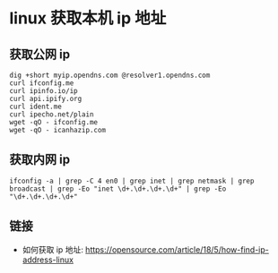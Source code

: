 # linux 获取本机 ip 地址

[//]: <> (linux, ip, dig, curl)

## 获取公网 ip

```shell
dig +short myip.opendns.com @resolver1.opendns.com
curl ifconfig.me
curl ipinfo.io/ip
curl api.ipify.org
curl ident.me
curl ipecho.net/plain
wget -qO - ifconfig.me
wget -qO - icanhazip.com
```

## 获取内网 ip

```shell
ifconfig -a | grep -C 4 en0 | grep inet | grep netmask | grep broadcast | grep -Eo "inet \d+.\d+.\d+.\d+" | grep -Eo "\d+.\d+.\d+.\d+"
```

## 链接

- 如何获取 ip 地址: <https://opensource.com/article/18/5/how-find-ip-address-linux>

